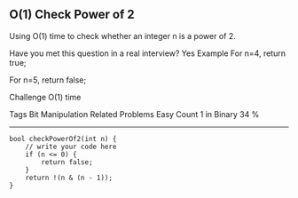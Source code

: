 ## O(1) Check Power of 2  ##

Using O(1) time to check whether an integer n is a power of 2.

Have you met this question in a real interview? Yes
Example
For n=4, return true;

For n=5, return false;

Challenge 
O(1) time

Tags 
Bit Manipulation
Related Problems 
Easy Count 1 in Binary 34 %

----------
    bool checkPowerOf2(int n) {
        // write your code here
        if (n <= 0) {
            return false;
        }
        return !(n & (n - 1));
    }